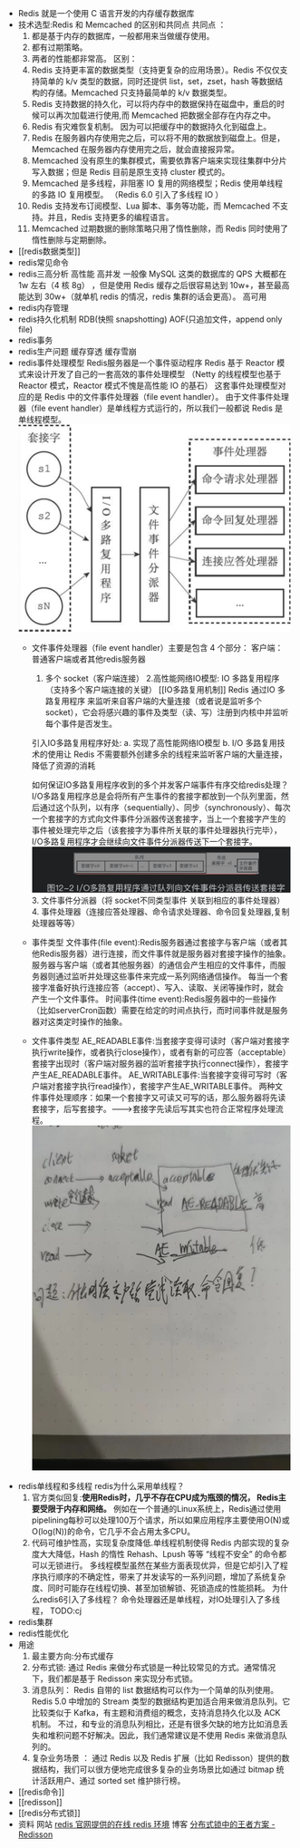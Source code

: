 - Redis 就是一个使用 C 语言开发的内存缓存数据库
- 技术选型:Redis 和 Memcached 的区别和共同点
  共同点 ：
  1. 都是基于内存的数据库，一般都用来当做缓存使用。
  2. 都有过期策略。
  3. 两者的性能都非常高。
  区别：
  1. Redis 支持更丰富的数据类型（支持更复杂的应用场景）。Redis 不仅仅支持简单的 k/v 类型的数据，同时还提供 list，set，zset，hash 等数据结构的存储。Memcached 只支持最简单的 k/v 数据类型。
  2. Redis 支持数据的持久化，可以将内存中的数据保持在磁盘中，重启的时候可以再次加载进行使用,而 Memcached 把数据全部存在内存之中。
  3. Redis 有灾难恢复机制。 因为可以把缓存中的数据持久化到磁盘上。
  4. Redis 在服务器内存使用完之后，可以将不用的数据放到磁盘上。但是，Memcached 在服务器内存使用完之后，就会直接报异常。
  5. Memcached 没有原生的集群模式，需要依靠客户端来实现往集群中分片写入数据；但是 Redis 目前是原生支持 cluster 模式的。
  6. Memcached 是多线程，非阻塞 IO 复用的网络模型；Redis 使用单线程的多路 IO 复用模型。 （Redis 6.0 引入了多线程 IO ）
  7. Redis 支持发布订阅模型、Lua 脚本、事务等功能，而 Memcached 不支持。并且，Redis 支持更多的编程语言。
  8. Memcached 过期数据的删除策略只用了惰性删除，而 Redis 同时使用了惰性删除与定期删除。
- [[redis数据类型]]
- redis常见命令
- redis三高分析
  高性能
  高并发
  一般像 MySQL 这类的数据库的 QPS 大概都在 1w 左右（4 核 8g） ，但是使用 Redis 缓存之后很容易达到 10w+，甚至最高能达到 30w+（就单机 redis 的情况，redis 集群的话会更高）。
  高可用
- redis内存管理
- redis持久化机制
  RDB(快照 snapshotting)
  AOF(只追加文件，append only file)
- redis事务
- redis生产问题
  缓存穿透
  缓存雪崩
- redis事件处理模型
  Redis服务器是一个事件驱动程序
  Redis 基于 Reactor 模式来设计开发了自己的一套高效的事件处理模型 （Netty 的线程模型也基于 Reactor 模式，Reactor 模式不愧是高性能 IO 的基石）
  这套事件处理模型对应的是 Redis 中的文件事件处理器（file event handler）。
  由于文件事件处理器（file event handler）是单线程方式运行的，所以我们一般都说 Redis 是单线程模型。
  ![文件事件处理器的四个组成部分.png](../assets/文件事件处理器的四个组成部分_1655714939019_0.png)
	- 文件事件处理器（file event handler）主要是包含 4 个部分：
	  客户端：普通客户端或者其他redis服务器
	  1. 多个 socket（客户端连接）
	  2.高性能网络IO模型: IO 多路复用程序（支持多个客户端连接的关键）
	   [[IO多路复用机制]] 
	  Redis 通过IO 多路复用程序 来监听来自客户端的大量连接（或者说是监听多个 socket），它会将感兴趣的事件及类型（读、写）注册到内核中并监听每个事件是否发生。
	  
	  引入IO多路复用程序好处: 
	  a. 实现了高性能网络IO模型
	  b. I/O 多路复用技术的使用让 Redis 不需要额外创建多余的线程来监听客户端的大量连接，降低了资源的消耗
	  
	  如何保证IO多路复用程序收到的多个并发客户端事件有序交给redis处理？
	  I/O多路复用程序总是会将所有产生事件的套接字都放到一个队列里面，然后通过这个队列，以有序（sequentially）、同步（synchronously）、每次一个套接字的方式向文件事件分派器传送套接字，当上一个套接字产生的事件被处理完毕之后（该套接字为事件所关联的事件处理器执行完毕），I/O多路复用程序才会继续向文件事件分派器传送下一个套接字。
	  ![截屏2022-06-20 下午6.22.38.png](../assets/截屏2022-06-20_下午6.22.38_1655720600300_0.png) 
	  3. 文件事件分派器（将 socket不同类型事件 关联到相应的事件处理器）
	  4. 事件处理器（连接应答处理器、命令请求处理器、命令回复处理器,复制处理器等等）
	- 事件类型
	  文件事件(file event):Redis服务器通过套接字与客户端（或者其他Redis服务器）进行连接，而文件事件就是服务器对套接字操作的抽象。服务器与客户端（或者其他服务器）的通信会产生相应的文件事件，而服务器则通过监听并处理这些事件来完成一系列网络通信操作。
	  每当一个套接字准备好执行连接应答（accept）、写入、读取、关闭等操作时，就会产生一个文件事件。
	  时间事件(time event):Redis服务器中的一些操作（比如serverCron函数）需要在给定的时间点执行，而时间事件就是服务器对这类定时操作的抽象。
	- 文件事件类型
	  AE_READABLE事件:当套接字变得可读时（客户端对套接字执行write操作，或者执行close操作），或者有新的可应答（acceptable）套接字出现时（客户端对服务器的监听套接字执行connect操作），套接字产生AE_READABLE事件。
	  AE_WRITABLE事件:当套接字变得可写时（客户端对套接字执行read操作），套接字产生AE_WRITABLE事件。
	  两种文件事件处理顺序：如果一个套接字又可读又可写的话，那么服务器将先读套接字，后写套接字。--->套接字先读后写其实也符合正常程序处理流程。
	  ![image.png](../assets/image_1655725644113_0.png)
- redis单线程和多线程
  redis为什么采用单线程？
  1. 官方类似回复:**使用Redis时，几乎不存在CPU成为瓶颈的情况， Redis主要受限于内存和网络。**
   例如在一个普通的Linux系统上，Redis通过使用pipelining每秒可以处理100万个请求，所以如果应用程序主要使用O(N)或O(log(N))的命令，它几乎不会占用太多CPU。
  2. 代码可维护性高，实现复杂度降低.单线程机制使得 Redis 内部实现的复杂度大大降低，Hash 的惰性 Rehash、Lpush 等等 “线程不安全” 的命令都可以无锁进行。
  多线程模型虽然在某些方面表现优异，但是它却引入了程序执行顺序的不确定性，带来了并发读写的一系列问题，增加了系统复杂度、同时可能存在线程切换、甚至加锁解锁、死锁造成的性能损耗。
  为什么redis6引入了多线程？
  命令处理器还是单线程，对IO处理引入了多线程，
  TODO:cj
- redis集群
- redis性能优化
- 用途
  1. 最主要方向:分布式缓存
  2. 分布式锁:
  通过 Redis 来做分布式锁是一种比较常见的方式。通常情况下，我们都是基于 Redisson 来实现分布式锁。
  3. 消息队列：
  Redis 自带的 list 数据结构可以作为一个简单的队列使用。Redis 5.0 中增加的 Stream 类型的数据结构更加适合用来做消息队列。它比较类似于 Kafka，有主题和消费组的概念，支持消息持久化以及 ACK 机制。
  不过，和专业的消息队列相比，还是有很多欠缺的地方比如消息丢失和堆积问题不好解决。因此，我们通常建议是不使用 Redis 来做消息队列的。
  4. 复杂业务场景 ：
  通过 Redis 以及 Redis 扩展（比如 Redisson）提供的数据结构，我们可以很方便地完成很多复杂的业务场景比如通过 bitmap 统计活跃用户、通过 sorted set 维护排行榜。
- [[redis命令]]
- [[redisson]]
- [[redis分布式锁]]
- 资料
  网站
  [redis 官网提供的在线 redis 环境](https://try.redis.io/)
  博客
  [分布式锁中的王者方案 - Redisson](https://mp.weixin.qq.com/s/CbnPRfvq4m1sqo2uKI6qQw)
